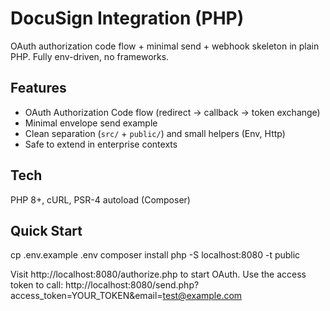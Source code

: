 # DocuSign Integration (PHP)

OAuth authorization code flow + minimal send + webhook skeleton in plain PHP. Fully env-driven, no frameworks.

## Features
- OAuth Authorization Code flow (redirect → callback → token exchange)
- Minimal envelope send example
- Clean separation (`src/` + `public/`) and small helpers (Env, Http)
- Safe to extend in enterprise contexts

## Tech
PHP 8+, cURL, PSR-4 autoload (Composer)

## Quick Start
cp .env.example .env
composer install
php -S localhost:8080 -t public

Visit http://localhost:8080/authorize.php to start OAuth.
Use the access token to call:
http://localhost:8080/send.php?access_token=YOUR_TOKEN&email=test@example.com
